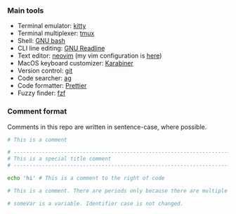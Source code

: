 ### Main tools
* Terminal emulator: [kitty](https://sw.kovidgoyal.net/kitty/)
* Terminal multiplexer: [tmux](https://github.com/tmux/tmux)
* Shell: [GNU bash](https://www.gnu.org/software/bash/)
* CLI line editing: [GNU Readline](https://tiswww.case.edu/php/chet/readline/rltop.html)
* Text editor: [neovim](https://neovim.io/) (my vim configuration is [here](https://github.com/Asheq/vim-config))
* MacOS keyboard customizer: [Karabiner](https://pqrs.org/osx/karabiner/)
* Version control: [git](https://git-scm.com/)
* Code searcher: [ag](https://geoff.greer.fm/ag/)
* Code formatter: [Prettier](https://prettier.io/)
* Fuzzy finder: [fzf](https://github.com/junegunn/fzf)

### Comment format

Comments in this repo are written in sentence-case, where possible.

```bash
# This is a comment

# ------------------------------------------------------------------------------
# This is a special title comment
# ------------------------------------------------------------------------------

echo 'hi' # This is a comment to the right of code

# This is a comment. There are periods only because there are multiple sentences.

# someVar is a variable. Identifier case is not changed.
```
